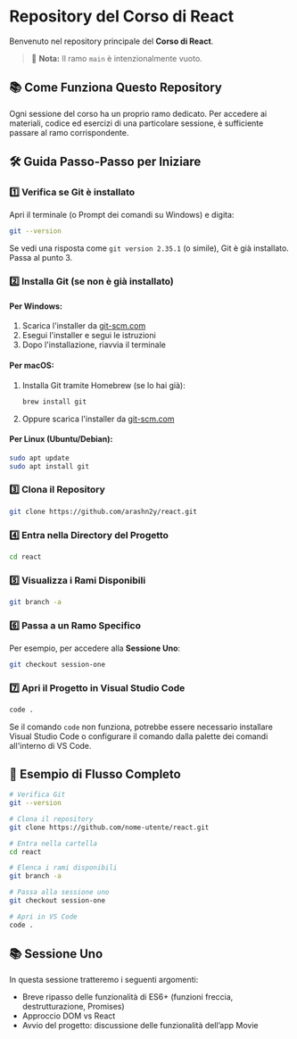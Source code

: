 # Repository del Corso di React

Benvenuto nel repository principale del **Corso di React**.

> 📂 **Nota:** Il ramo `main` è intenzionalmente vuoto.

## 📚 Come Funziona Questo Repository

Ogni sessione del corso ha un proprio ramo dedicato. Per accedere ai materiali, codice ed esercizi di una particolare sessione, è sufficiente passare al ramo corrispondente.

## 🛠️ Guida Passo-Passo per Iniziare

### 1️⃣ Verifica se Git è installato

Apri il terminale (o Prompt dei comandi su Windows) e digita:

```bash
git --version
```

Se vedi una risposta come `git version 2.35.1` (o simile), Git è già installato. Passa al punto 3.

### 2️⃣ Installa Git (se non è già installato)

#### Per Windows:

1. Scarica l'installer da [git-scm.com](https://git-scm.com/download/win)
2. Esegui l'installer e segui le istruzioni
3. Dopo l'installazione, riavvia il terminale

#### Per macOS:

1. Installa Git tramite Homebrew (se lo hai già):
   ```bash
   brew install git
   ```
2. Oppure scarica l'installer da [git-scm.com](https://git-scm.com/download/mac)

#### Per Linux (Ubuntu/Debian):

```bash
sudo apt update
sudo apt install git
```

### 3️⃣ Clona il Repository

```bash
git clone https://github.com/arashn2y/react.git
```

### 4️⃣ Entra nella Directory del Progetto

```bash
cd react
```

### 5️⃣ Visualizza i Rami Disponibili

```bash
git branch -a
```

### 6️⃣ Passa a un Ramo Specifico

Per esempio, per accedere alla **Sessione Uno**:

```bash
git checkout session-one
```

### 7️⃣ Apri il Progetto in Visual Studio Code

```bash
code .
```

Se il comando `code` non funziona, potrebbe essere necessario installare Visual Studio Code o configurare il comando dalla palette dei comandi all'interno di VS Code.

## 🔄 Esempio di Flusso Completo

```bash
# Verifica Git
git --version

# Clona il repository
git clone https://github.com/nome-utente/react.git

# Entra nella cartella
cd react

# Elenca i rami disponibili
git branch -a

# Passa alla sessione uno
git checkout session-one

# Apri in VS Code
code .
```

## 📚 Sessione Uno

In questa sessione tratteremo i seguenti argomenti:

- Breve ripasso delle funzionalità di ES6+ (funzioni freccia, destrutturazione, Promises)
- Approccio DOM vs React
- Avvio del progetto: discussione delle funzionalità dell’app Movie
